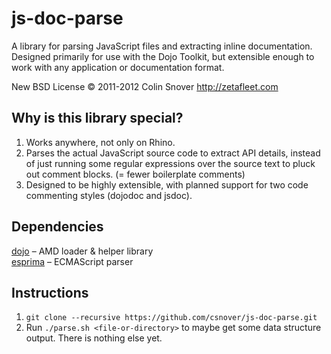 js-doc-parse
============

A library for parsing JavaScript files and extracting inline documentation. Designed primarily for use with the Dojo
Toolkit, but extensible enough to work with any application or documentation format.

New BSD License © 2011-2012 Colin Snover <http://zetafleet.com>

Why is this library special?
----------------------------

1. Works anywhere, not only on Rhino.
2. Parses the actual JavaScript source code to extract API details, instead of just running some regular expressions
   over the source text to pluck out comment blocks. (= fewer boilerplate comments)
3. Designed to be highly extensible, with planned support for two code commenting styles (dojodoc and jsdoc).

Dependencies
------------

[dojo](https://github.com/dojo/dojo) – AMD loader & helper library  
[esprima](https://github.com/ariya/esprima) – ECMAScript parser

Instructions
------------

1. `git clone --recursive https://github.com/csnover/js-doc-parse.git`
2. Run `./parse.sh <file-or-directory>` to maybe get some data structure output. There is nothing else yet.
